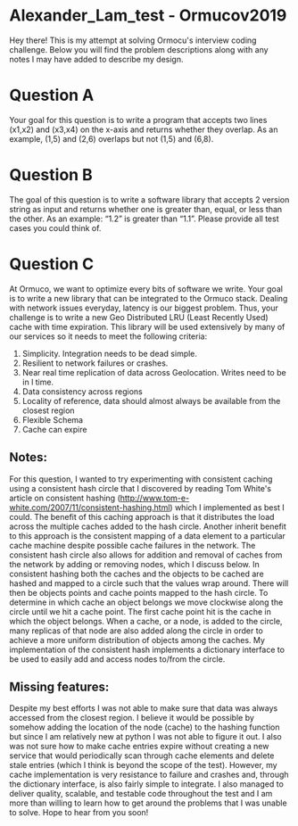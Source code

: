 # Alexander_Lam_test - Ormucov2019

Hey there! This is my attempt at solving Ormocu's interview coding challenge. Below you will find the problem descriptions along with any notes I may have added to describe my design. 

# Question A
Your goal for this question is to write a program that accepts two lines (x1,x2) and (x3,x4) on the x-axis and returns whether they overlap. As an example, (1,5) and (2,6) overlaps but not (1,5) and (6,8).
 
# Question B
The goal of this question is to write a software library that accepts 2 version string as input and returns whether one is greater than, equal, or less than the other. As an example: “1.2” is greater than “1.1”. Please provide all test cases you could think of.
 
 
# Question C
At Ormuco, we want to optimize every bits of software we write. Your goal is to write a new library that can be integrated to the Ormuco stack. Dealing with network issues everyday, latency is our biggest problem. Thus, your challenge is to write a new Geo Distributed LRU (Least Recently Used) cache with time expiration. This library will be used extensively by many of our services so it needs to meet the following criteria:
 
1.	Simplicity. Integration needs to be dead simple.
2.	 Resilient to network failures or crashes.
3.	 Near real time replication of data across Geolocation. Writes need to be in l time.
4.	 Data consistency across regions
5.	 Locality of reference, data should almost always be available from the closest region
6.	 Flexible Schema
7.	 Cache can expire 

## Notes: 
For this question, I wanted to try experimenting with consistent caching using a consistent hash circle that I discovered by reading Tom White's article on consistent hashing  (http://www.tom-e-white.com/2007/11/consistent-hashing.html) which I implemented as best I could. 
The benefit of this caching approach is that it distributes the load across the multiple caches added to the hash circle. Another inherit benefit to this approach is the consistent mapping of a data element to a particular cache machine despite possible cache failures in the network. The consistent hash circle also allows for addition and removal of caches from the network by adding or removing nodes, which I discuss below. 
In consistent hashing both the caches and the objects to be cached are hashed and mapped to a circle such that the values wrap around. There will then be objects points and cache points mapped to the hash circle. To determine in which cache an object belongs we move clockwise along the circle until we hit a cache point. The first cache point hit is the cache in which the object belongs. When a cache, or a node, is added to the circle, many replicas of that node are also added along the circle in order to achieve a more uniform distribution of objects among the caches.
My implementation of the consistent hash implements a dictionary interface to be used to easily add and access nodes to/from the circle.  
## Missing features: 
Despite my best efforts I was not able to make sure that data was always accessed from the closest region. I believe it would be possible by somehow adding the location of the node (cache) to the hashing function but since I am relatively new at python I was not able to figure it out. I also was not sure how to make cache entries expire without creating a new service that would periodically scan through cache elements and delete stale entries (which I think is beyond the scope of the test). 
However, my cache implementation is very resistance to failure and crashes and, through the dictionary interface, is also fairly simple to integrate. I also managed to deliver quality, scalable, and testable code throughout the test and I am more than willing to learn how to get around the problems that I was unable to solve. Hope to hear from you soon!
